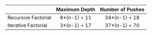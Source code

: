 |                     | Maximum Depth | Number of Pushes |
|---------------------|:--------------:|:----------------:|
| Recursive Factorial |  8*(n-1) + 11  |  34*(n-1) + 18   |
| Iterative Factorial |  3*(n-1) + 17  |  37*(n-1) + 70   |
